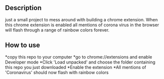 ## Description

just a small project to mess around with building a chrome extension.
When this chrome extension is enabled all mentions of corona virus in the browser will
flash through a range of rainbow colors forever.

## How to use

*copy this repo to your computer
*go to chrome://extensions and enable Developer mode
*Click 'Load unpacked' and choose the folder containing this repo you just downloaded
*Enable the extension
\*All mentions of 'Coronavirus' should now flash with rainbow colors
